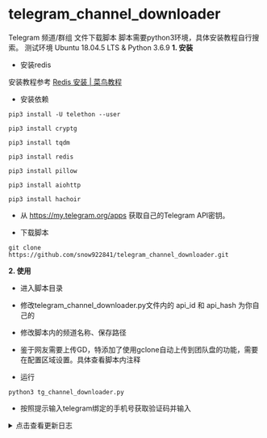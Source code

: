 # telegram_channel_downloader
Telegram 频道/群组 文件下载脚本
脚本需要python3环境，具体安装教程自行搜索。
测试环境  Ubuntu 18.04.5 LTS & Python 3.6.9
**1. 安装**
 
 - 安装redis
 
 安装教程参考 [Redis 安装 | 菜鸟教程](https://www.runoob.com/redis/redis-install.html)
 
 - 安装依赖 
 ```
 pip3 install -U telethon --user
 
 pip3 install cryptg

 pip3 install tqdm
 
 pip3 install redis
 
 pip3 install pillow
 
 pip3 install aiohttp
 
 pip3 install hachoir
 
 ```
 - 从 https://my.telegram.org/apps 获取自己的Telegram API密钥。

 - 下载脚本
 ```
 git clone https://github.com/snow922841/telegram_channel_downloader.git
 ```
**2. 使用**

 - 进入脚本目录

 - 修改telegram_channel_downloader.py文件内的 api_id 和 api_hash 为你自己的

 - 修改脚本内的频道名称、保存路径
 
 - 鉴于网友需要上传GD，特添加了使用gclone自动上传到团队盘的功能，需要在配置区域设置。具体查看脚本内注释
   
 - 运行  
 ```
 python3 tg_channel_downloader.py
 ```
 - 按照提示输入telegram绑定的手机号获取验证码并输入 

<details>
  <summary>点击查看更新日志</summary>
  
  2020-08-19更新
     
   - 添加自动上传到Googledrive的功能
     
   - 使用redis缓存已经遍历的消息ID
 
  2020-08-29更新
  
  - 更换telegram的第三方库
  
  - 默认上传到GD，目前未配置不上传，所以需要安装gclone
  
  - 默认过滤贴纸、动态贴纸、gif格式文件
  
  - 优化了下载和上传进度条的显示
  
  - 上传失败后会把消息ID保存在脚本所在的文件夹，方便以后可以手动下载
  
</details>
